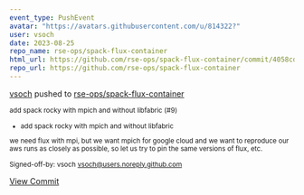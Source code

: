 ```yaml
---
event_type: PushEvent
avatar: "https://avatars.githubusercontent.com/u/814322?"
user: vsoch
date: 2023-08-25
repo_name: rse-ops/spack-flux-container
html_url: https://github.com/rse-ops/spack-flux-container/commit/4058cd7cff8bbbf736742013c3910f0d0ba88c61
repo_url: https://github.com/rse-ops/spack-flux-container
---
```


<a href='https://github.com/vsoch' target='_blank'>vsoch</a> pushed to <a href='https://github.com/rse-ops/spack-flux-container' target='_blank'>rse-ops/spack-flux-container</a>

<small>add spack rocky with mpich and without libfabric (#9)

* add spack rocky with mpich and without libfabric

we need flux with mpi, but we want mpich for google cloud and we want
to reproduce our aws runs as closely as possible, so let us try to
pin the same versions of flux, etc.

Signed-off-by: vsoch <vsoch@users.noreply.github.com></small>

<a href='https://github.com/rse-ops/spack-flux-container/commit/4058cd7cff8bbbf736742013c3910f0d0ba88c61' target='_blank'>View Commit</a>